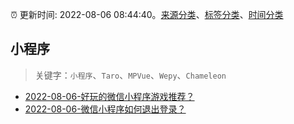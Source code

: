 :alarm_clock: 更新时间: 2022-08-06 08:44:40。[来源分类](../README.md)、[标签分类](../TAGS.md)、[时间分类](../TIMELINE.md)

## 小程序


> 关键字：`小程序`、`Taro`、`MPVue`、`Wepy`、`Chameleon`



- [2022-08-06-好玩的微信小程序游戏推荐？](https://www.v2ex.com/t/871094) 
- [2022-08-06-微信小程序如何退出登录？](https://www.v2ex.com/t/871068) 